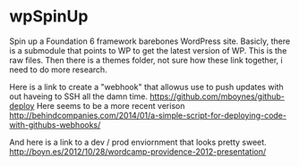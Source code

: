 # wpSpinUp
Spin up a Foundation 6 framework barebones WordPress site. Basicly, there is a submodule that points to WP to get the latest version of WP. This is the raw files. Then there is a themes folder, not sure how these link together, i need to do more research.

Here is a link to create a "webhook" that allowus use to push updates with out haveing to SSH all the damn time. https://github.com/mboynes/github-deploy Here seems to be a more recent verison http://behindcompanies.com/2014/01/a-simple-script-for-deploying-code-with-githubs-webhooks/

And here is a link to a dev / prod enviornment that looks pretty sweet. http://boyn.es/2012/10/28/wordcamp-providence-2012-presentation/
